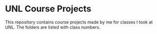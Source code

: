 # UNL Course Projects
This repository contains course projects made by me for classes I took at UNL. The folders are listed with class numbers.
